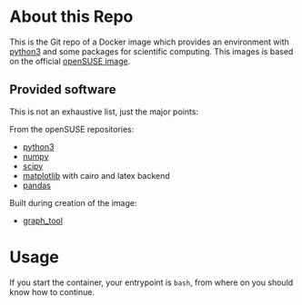 # About this Repo

This is the Git repo of a Docker image which provides an environment with [python3](https://www.python.org/) and some packages for scientific computing.
This images is based on the official [openSUSE image](https://hub.docker.com/_/opensuse/).

## Provided software
This is not an exhaustive list, just the major points:

From the openSUSE repositories:

* [python3](https://www.python.org/)
* [numpy](http://www.numpy.org/)
* [scipy](https://www.scipy.org/)
* [matplotlib](https://matplotlib.org/) with cairo and latex backend
* [pandas](https://pandas.pydata.org/)

Built during creation of the image:

* [graph_tool](https://graph-tool.skewed.de/)


#  Usage

If you start the container, your entrypoint is ```bash```, from where on you should know how to continue.
